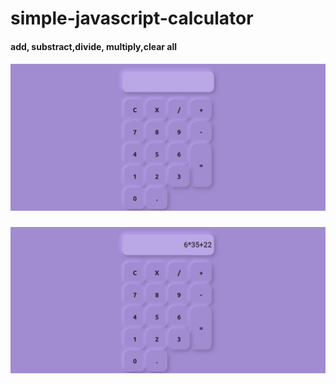 # simple-javascript-calculator
#### add, substract,divide, multiply,clear all
##### ![img1](https://github.com/dzendzen/javascript-simple-calculator/blob/master/Screenshot_2020-07-18%20Calculator.png)
##### ![img2](https://github.com/dzendzen/javascript-simple-calculator/blob/master/Screenshot_2020-07-18%20Calculator(1).png)




